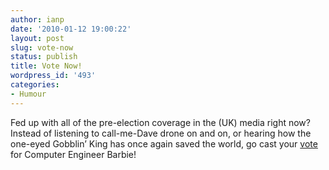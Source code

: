 ```yaml
---
author: ianp
date: '2010-01-12 19:00:22'
layout: post
slug: vote-now
status: publish
title: Vote Now!
wordpress_id: '493'
categories:
- Humour
---
```


Fed up with all of the pre-election coverage in the (UK) media right now? Instead of listening to call-me-Dave drone on and on, or hearing how the one-eyed Gobblin’ King has once again saved the world, go cast your [vote][01] for Computer Engineer Barbie!

[01]: http://www.barbie.com/vote/

